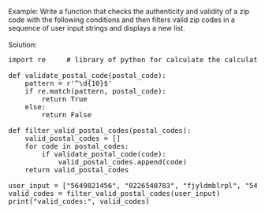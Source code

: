Example: Write a function that checks the authenticity and validity of a zip code 
         with the following conditions and then filters valid zip codes in a 
         sequence of user input strings and displays a new list. <br />
<br />
Solution: 
    
<pre>import re     # library of python for calculate the calculation of below <br />
def validate_postal_code(postal_code):
    pattern = r'^\d{10}$'
    if re.match(pattern, postal_code):
        return True
    else:
        return False

def filter_valid_postal_codes(postal_codes):
    valid_postal_codes = []
    for code in postal_codes:
        if validate_postal_code(code):
            valid_postal_codes.append(code)
    return valid_postal_codes

user_input = ["5649821456", "0226540783", "fjyldmblrpl", "54321", "fksnt457dk"]
valid_codes = filter_valid_postal_codes(user_input)
print("valid_codes:", valid_codes)
